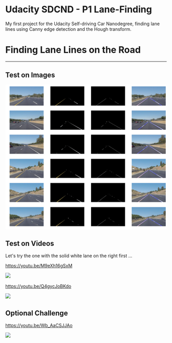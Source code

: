 # Udacity SDCND - P1 Lane-Finding
My first project for the Udacity Self-driving Car Nanodegree, finding lane lines using Canny edge detection and the Hough transform.

# **Finding Lane Lines on the Road** 
***

## Test on Images

![png](output_14_1.png)

## Test on Videos

Let's try the one with the solid white lane on the right first ...


https://youtu.be/M9eXh16gSxM

[![](https://img.youtube.com/vi/M9eXh16gSxM/0.jpg)](https://youtu.be/M9eXh16gSxM)


https://youtu.be/Q4gycJoBKdo

[![](https://img.youtube.com/vi/Q4gycJoBKdo/0.jpg)](https://youtu.be/Q4gycJoBKdo)


## Optional Challenge

https://youtu.be/Wb_AaCSJJAo

[![](https://img.youtube.com/vi/Wb_AaCSJJAo/0.jpg)](https://youtu.be/Wb_AaCSJJAo)




